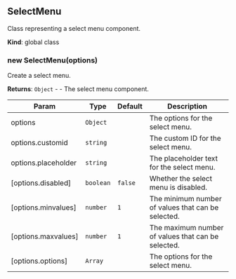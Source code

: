<a name="SelectMenu"></a>

## SelectMenu
Class representing a select menu component.

**Kind**: global class  
<a name="new_SelectMenu_new"></a>

### new SelectMenu(options)
Create a select menu.

**Returns**: <code>Object</code> - - The select menu component.  

| Param | Type | Default | Description |
| --- | --- | --- | --- |
| options | <code>Object</code> |  | The options for the select menu. |
| options.customid | <code>string</code> |  | The custom ID for the select menu. |
| options.placeholder | <code>string</code> |  | The placeholder text for the select menu. |
| [options.disabled] | <code>boolean</code> | <code>false</code> | Whether the select menu is disabled. |
| [options.minvalues] | <code>number</code> | <code>1</code> | The minimum number of values that can be selected. |
| [options.maxvalues] | <code>number</code> | <code>1</code> | The maximum number of values that can be selected. |
| [options.options] | <code>Array</code> |  | The options for the select menu. |

